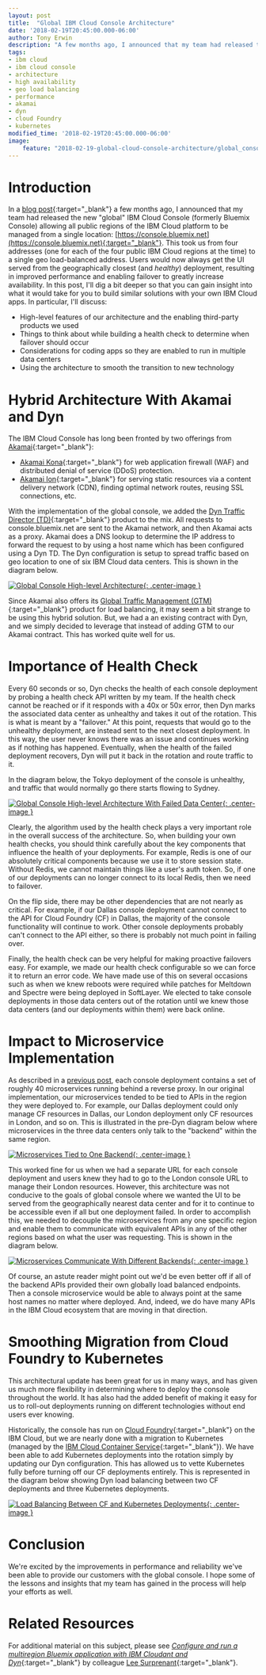 ```yaml
---
layout: post
title:  "Global IBM Cloud Console Architecture"
date: '2018-02-19T20:45:00.000-06:00'
author: Tony Erwin
description: "A few months ago, I announced that my team had released the new global IBM Cloud Console allowing all public regions of the IBM Cloud platform to be managed from a single location. This took us from four addresses (one for each of the four public IBM Cloud regions at the time) to a single geo load-balanced address. Users would now always get the UI served from the geographically closest (and healthy) deployment, resulting in improved performance and enabling failover to greatly increase availability. In this post, I'll dig a bit deeper so that you can gain insight into what it would take for you to build similar solutions with your own IBM Cloud apps."
tags:
- ibm cloud
- ibm cloud console
- architecture
- high availability
- geo load balancing
- performance
- akamai
- dyn
- cloud Foundry
- kubernetes
modified_time: '2018-02-19T20:45:00.000-06:00'
image:
    feature: "2018-02-19-global-cloud-console-architecture/global_console_high_level_architecture_featured.png"
---
```


# Introduction
In a [blog post](https://www.ibm.com/blogs/bluemix/2017/05/new-global-bluemix-ui-higher-availability/){:target="_blank"} a few months ago, I announced that my team had released the new "global" IBM Cloud Console (formerly Bluemix Console) allowing all public regions of the IBM Cloud platform to be managed from a single location: [https://console.bluemix.net](https://console.bluemix.net){:target="_blank"}. This took us from four addresses (one for each of the four public IBM Cloud regions at the time) to a single geo load-balanced address. Users would now always get the UI served from the geographically closest (and _healthy_) deployment, resulting in improved performance and enabling failover to greatly increase availability. In this post, I'll dig a bit deeper so that you can gain insight into what it would take for you to build similar solutions with your own IBM Cloud apps. In particular, I'll discuss:

- High-level features of our architecture and the enabling third-party products we used
- Things to think about while building a health check to determine when failover should occur
- Considerations for coding apps so they are enabled to run in multiple data centers
- Using the architecture to smooth the transition to new technology

# Hybrid Architecture With Akamai and Dyn
The IBM Cloud Console has long been fronted by two offerings from [Akamai](https://www.akamai.com){:target="_blank"}:

- [Akamai Kona](https://www.akamai.com/uk/en/products/cloud-security/kona-site-defender.jsp){:target="_blank"} for web application firewall (WAF) and distributed denial of service (DDoS) protection.
- [Akamai Ion](https://www.akamai.com/us/en/products/web-performance/web-performance-optimization.jsp){:target="_blank"} for serving static resources via a content delivery network (CDN), finding optimal network routes, reusing SSL connections, etc. 

With the implementation of the global console, we added the [Dyn Traffic Director (TD)](https://dyn.com/traffic-director/){:target="_blank"} product to the mix. All requests to console.bluemix.net are sent to the Akamai network, and then Akamai acts as a proxy. Akamai does a DNS lookup to determine the IP address to forward the request to by using a host name which has been configured using a Dyn TD. The Dyn configuration is setup to spread traffic based on geo location to one of six IBM Cloud data centers. This is shown in the diagram below.

[![Global Console High-level Architecture](/images/2018-02-19-global-cloud-console-architecture/global_console_high_level_architecture.png){: .center-image }](/images/2018-02-19-global-cloud-console-architecture/global_console_high_level_architecture.png)

Since Akamai also offers its [Global Traffic Management (GTM)](https://www.akamai.com/us/en/products/web-performance/global-traffic-management.jsp){:target="_blank"} product for load balancing, it may seem a bit strange to be using this hybrid solution. But, we had a an existing contract with Dyn, and we simply decided to leverage that instead of adding GTM to our Akamai contract. This has worked quite well for us.

# Importance of Health Check
Every 60 seconds or so, Dyn checks the health of each console deployment by probing a health check API written by my team. If the health check cannot be reached or if it responds with a 40x or 50x error, then Dyn marks the associated data center as unhealthy and takes it out of the rotation. This is what is meant by a "failover." At this point, requests that would go to the unhealthy deployment, are instead sent to the next closest deployment. In this way, the user never knows there was an issue and continues working as if nothing has happened. Eventually, when the health of the failed deployment recovers, Dyn will put it back in the rotation and route traffic to it.

In the diagram below, the Tokyo deployment of the console is unhealthy, and traffic that would normally go there starts flowing to Sydney.

[![Global Console High-level Architecture With Failed Data Center](/images/2018-02-19-global-cloud-console-architecture/global_console_high_level_architecture_with_failover.png){: .center-image }](/images/2018-02-19-global-cloud-console-architecture/global_console_high_level_architecture_with_failover.png)

Clearly, the algorithm used by the health check plays a very important role in the overall success of the architecture. So, when building your own health checks, you should think carefully about the key components that influence the health of your deployments. For example, Redis is one of our absolutely critical components because we use it to store session state. Without Redis, we cannot maintain things like a user's auth token. So, if one of our deployments can no longer connect to its local Redis, then we need to failover.

On the flip side, there may be other dependencies that are not nearly as critical. For example, if our Dallas console deployment cannot connect to the API for Cloud Foundry (CF) in Dallas, the majority of the console functionality will continue to work. Other console deployments probably can't connect to the API either, so there is probably not much point in failing over.

Finally, the health check can be very helpful for making proactive failovers easy. For example, we made our health check configurable so we can force it to return an error code. We have made use of this on several occasions such as when we knew reboots were required while patches for Meltdown and Spectre were being deployed in SoftLayer. We elected to take console deployments in those data centers out of the rotation until we knew those data centers (and our deployments within them) were back online.

# Impact to Microservice Implementation
As described in a [previous post](https://www.tonyerwin.com/2017/08/bluemix-ui-at-cf-summit.html), each console deployment contains a set of roughly 40 microservices running behind a reverse proxy. In our original implementation, our microservices tended to be tied to APIs in the region they were deployed to. For example, our Dallas deployment could only manage CF resources in Dallas, our London deployment only CF resources in London, and so on. This is illustrated in the pre-Dyn diagram below where microservices in the three data centers only talk to the "backend" within the same region.

[![Microservices Tied to One Backend](/images/2018-02-19-global-cloud-console-architecture/global_console_microservices_tied_to_single_region.png){: .center-image }](/images/2018-02-19-global-cloud-console-architecture/global_console_microservices_tied_to_single_region.png)

This worked fine for us when we had a separate URL for each console deployment and users knew they had to go to the London console URL to manage their London resources. However, this architecture was not conducive to the goals of global console where we wanted the UI to be served from the geographically nearest data center and for it to continue to be accessible even if all but one deployment failed. In order to accomplish this, we needed to decouple the microservices from any one specific region and enable them to communicate with equivalent APIs in any of the other regions based on what the user was requesting. This is shown in the diagram below.

[![Microservices Communicate With Different Backends](/images/2018-02-19-global-cloud-console-architecture/global_console_microservices_different_backends.png){: .center-image }](/images/2018-02-19-global-cloud-console-architecture/global_console_microservices_different_backends.png)

Of course, an astute reader might point out we'd be even better off if all of the backend APIs provided their own globally load balanced endpoints. Then a console microservice would be able to always point at the same host names no matter where deployed. And, indeed, we do have many APIs in the IBM Cloud ecosystem that are moving in that direction.

# Smoothing Migration from Cloud Foundry to Kubernetes
This architectural update has been great for us in many ways, and has given us much more flexibility in determining where to deploy the console throughout the world. It has also had the added benefit of making it easy for us to roll-out deployments running on different technologies without end users ever knowing.

Historically, the console has run on [Cloud Foundry](https://console.bluemix.net/docs/overview/cf.html#howwork){:target="_blank"} on the IBM Cloud, but we are nearly done with a migration to Kubernetes (managed by the [IBM Cloud Container Service](https://console.bluemix.net/docs/containers/container_index.html#container_index){:target="_blank"}). We have been able to add Kubernetes deployments into the rotation simply by updating our Dyn configuration. This has allowed us to vette Kubernetes fully before turning off our CF deployments entirely. This is represented in the diagram below showing Dyn load balancing between two CF deployments and three Kubernetes deployments.

[![Load Balancing Between CF and Kubernetes Deployments](/images/2018-02-19-global-cloud-console-architecture/global_console_load_balancing_between_cf_and_kube.png){: .center-image }](/images/2018-02-19-global-cloud-console-architecture/global_console_load_balancing_between_cf_and_kube.png)

# Conclusion
We're excited by the improvements in performance and reliability we've been able to provide our customers with the global console. I hope some of the lessons and insights that my team has gained in the process will help your efforts as well.

# Related Resources
For additional material on this subject, please see [_Configure and run a multiregion Bluemix application with IBM Cloudant and Dyn_](https://www.ibm.com/developerworks/cloud/library/cl-multi-region-bluemix-apps-with-cloudant-and-dyn-trs/index.html){:target="_blank"} by colleague [Lee Surprenant](https://twitter.com/lmsurprenant){:target="_blank"}.

